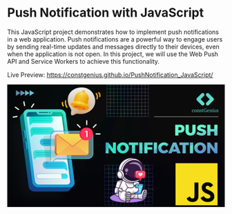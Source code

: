 # Push Notification with JavaScript

This JavaScript project demonstrates how to implement push notifications in a web application. Push notifications are a powerful way to engage users by sending real-time updates and messages directly to their devices, even when the application is not open. In this project, we will use the Web Push API and Service Workers to achieve this functionality.

Live Preview: https://constgenius.github.io/PushNotification_JavaScript/

![Push Notification With JavaScript](PushNotification.png)